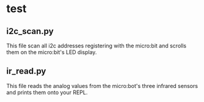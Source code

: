 # test

## i2c_scan.py

This file scan all i2c addresses registering with the micro:bit and scrolls them on the micro:bit's LED display.

## ir_read.py

This file reads the analog values from the micro:bot's three infrared sensors and prints them onto your REPL.